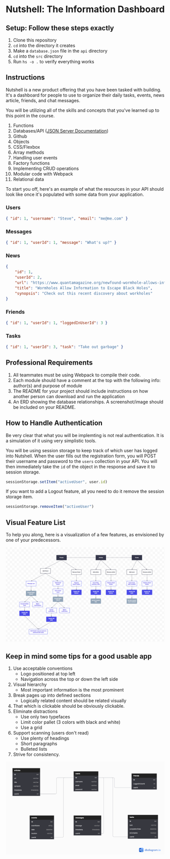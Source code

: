 # Nutshell: The Information Dashboard

## Setup: Follow these steps exactly

1. Clone this repository
1. `cd` into the directory it creates
1. Make a `database.json` file in the `api` directory
1. `cd` into the `src` directory
1. Run `hs -o .` to verify everything works

## Instructions

Nutshell is a new product offering that you have been tasked with building. It's a dashboard for people to use to organize their daily tasks, events, news article, friends, and chat messages.

You will be utilizing all of the skills and concepts that you've learned up to this point in the course.

1. Functions
1. Databases/API ([JSON Server Documentation](https://github.com/typicode/json-server))
1. Github
1. Objects
1. CSS/Flexbox
1. Array methods
1. Handling user events
1. Factory functions
1. Implementing CRUD operations
1. Modular code with Webpack
1. Relational data

To start you off, here's an example of what the resources in your API should look like once it's populated with some data from your application.

### Users

```json
{ "id": 1, "username": "Steve", "email": "me@me.com" }
```

### Messages

```json
{ "id": 1, "userId": 1, "message": "What's up?" }
```

### News

```json
{
    "id": 1,
    "userId": 2,
    "url": "https://www.quantamagazine.org/newfound-wormhole-allows-information-to-escape-black-holes-20171023/",
    "title": "Wormholes Allow Information to Escape Black Holes",
    "synopsis": "Check out this recent discovery about workholes"
}
```

### Friends

```json
{ "id": 1, "userId": 1, "loggedInUserId": 3 }
```

### Tasks

```json
{ "id": 1, "userId": 3, "task": "Take out garbage" }
```

## Professional Requirements

1. All teammates must be using Webpack to compile their code.
1. Each module should have a comment at the top with the following info: author(s) and purpose of module
1. The README for your project should include instructions on how another person can download and run the application
1. An ERD showing the database relationships. A screenshot/image should be included on your README.

## How to Handle Authentication

Be very clear that what you will be implemting is not real authentication. It is a simulation of it using very simplistic tools.

You will be using session storage to keep track of which user has logged into Nutshell. When the user fills out the registration form, you will POST their username and password to the `users` collection in your API. You will then immediately take the `id` of the object in the response and save it to session storage.

```js
sessionStorage.setItem("activeUser", user.id)
```

If you want to add a Logout feature, all you need to do it remove the session storage item.

```js
sessionStorage.removeItem("activeUser")
```

## Visual Feature List

To help you along, here is a visualization of a few features, as envisioned by one of your predecessors.

![nutshell features](./Nutshell.png)

## Keep in mind some tips for a good usable app

1. Use acceptable conventions
   * Logo positioned at top left
   * Navigation across the top or down the left side
2. Visual hierarchy
   * Most important information is the most prominent
3. Break pages up into defined sections
   * Logically related content should be related visually
4. That which is clickable should be obviously clickable.
5. Eliminate distractions
   * Use only two typefaces
   * Limit color pallet (3 colors with black and white)
   * Use a grid
6. Support scanning (users don't read)
   * Use plenty of headings
   * Short paragraphs
   * Bulleted lists
7. Strive for consistency.

![nutshell erd](./Nutshell_ERD.png)